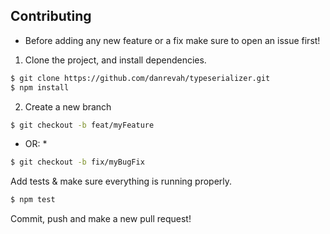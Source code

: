 
## Contributing

* Before adding any new feature or a fix make sure to open an issue first!

1. Clone the project, and install dependencies.

```bash
$ git clone https://github.com/danrevah/typeserializer.git
$ npm install
```

2. Create a new branch

```bash
$ git checkout -b feat/myFeature 
```

* OR: *

```bash
$ git checkout -b fix/myBugFix 
```

Add tests & make sure everything is running properly.

```bash
$ npm test
```

Commit, push and make a new pull request!

